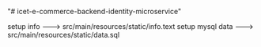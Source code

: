 "# icet-e-commerce-backend-identity-microservice"

setup info ---> src/main/resources/static/info.text
setup mysql data ---> src/main/resources/static/data.sql